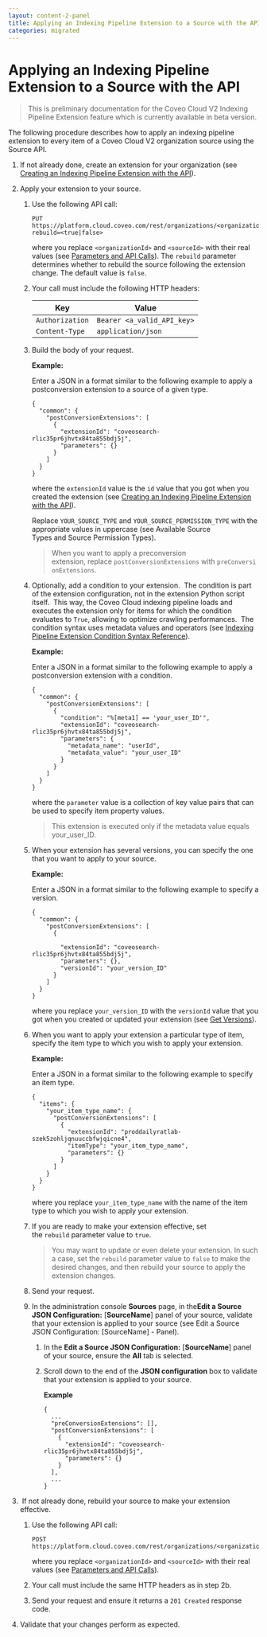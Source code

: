 ```yaml
---
layout: content-2-panel
title: Applying an Indexing Pipeline Extension to a Source with the API
categories: migrated
---
```


# Applying an Indexing Pipeline Extension to a Source with the API

> This is preliminary documentation for the Coveo Cloud V2 Indexing Pipeline Extension feature which is currently available in beta version.

The following procedure describes how to apply an indexing pipeline extension to every item of a Coveo Cloud V2 organization source using the Source API.

1.  If not already done, create an extension for your organization (see [Creating an Indexing Pipeline Extension with the API](https://developers.coveo.com/x/uQIvAg)).

2.  Apply your extension to your source.

    1.  Use the following API call:

        ```
        PUT https://platform.cloud.coveo.com/rest/organizations/<organizationId>/sources/<sourceId>/extensions?rebuild=<true|false>
        ```

        where you replace `<organizationId>` and `<sourceId>` with their real values (see [Parameters and API Calls](https://developers.coveo.com/x/QokkAg)). The `rebuild` parameter determines whether to rebuild the source following the extension change. The default value is `false`.

    2.  Your call must include the following HTTP headers:

        | Key             | Value                      |
        |-----------------|----------------------------|
        | `Authorization` | `Bearer <a_valid_API_key>` |
        | `Content-Type`  | `application/json`         |

    3.  Build the body of your request.

        **Example:**

        Enter a JSON in a format similar to the following example to apply a postconversion extension to a source of a given type.

        ```
        {
          "common": {
            "postConversionExtensions": [
              {
                "extensionId": "coveosearch-rlic35pr6jhvtx84ta855bdj5j",
                "parameters": {}
              }
            ]
          }
        }
        ```

        where the `extensionId` value is the `id` value that you got when you created the extension (see [Creating an Indexing Pipeline Extension with the API](https://developers.coveo.com/x/uQIvAg)).

        Replace `YOUR_SOURCE_TYPE` and `YOUR_SOURCE_PERMISSION_TYPE` with the appropriate values in uppercase (see Available Source Types and Source Permission Types).

        > When you want to apply a preconversion extension, replace `postConversionExtensions` with `preConversionExtensions`.

    4.  Optionally, add a condition to your extension. 
        The condition is part of the extension configuration, not in the extension Python script itself.  This way, the Coveo Cloud indexing pipeline loads and executes the extension only for items for which the condition evaluates to `True`, allowing to optimize crawling performances. 
        The condition syntax uses metadata values and operators (see [Indexing Pipeline Extension Condition Syntax Reference](https://developers.coveo.com/x/xwcvAg)). 

        **Example:**

        Enter a JSON in a format similar to the following example to apply a postconversion extension with a condition.

        ```
        {
          "common": {
            "postConversionExtensions": [
              {
                "condition": "%[meta1] == 'your_user_ID'",
                "extensionId": "coveosearch-rlic35pr6jhvtx84ta855bdj5j",
                "parameters": {
                  "metadata_name": "userId",
                  "metadata_value": "your_user_ID"
                }
              }
            ]
          }
        }
        ```

        where the `parameter` value is a collection of key value pairs that can be used to specify item property values.

        > This extension is executed only if the metadata value equals your\_user\_ID.

    5.  When your extension has several versions, you can specify the one that you want to apply to your source.

        **Example:**

        Enter a JSON in a format similar to the following example to specify a version.

        ```
        {
          "common": {
            "postConversionExtensions": [
              {
                
                "extensionId": "coveosearch-rlic35pr6jhvtx84ta855bdj5j",
                "parameters": {},
                "versionId": "your_version_ID"
              }
            ]
          }
        }
        ```

        where you replace `your_version_ID` with the `versionId` value that you got when you created or updated your extension (see [Get Versions](https://developers.coveo.com/x/twEvAg#ExtensionAPIReference-VersionsVersions)).

    6.  When you want to apply your extension a particular type of item, specify the item type to which you wish to apply your extension.

        **Example:**

        Enter a JSON in a format similar to the following example to specify an item type.

        ```
        {
          "items": {
            "your_item_type_name": {
              "postConversionExtensions": [
                {
                  "extensionId": "proddailyratlab-szek5zohljqnuuccbfwjqicne4",
                  "itemType": "your_item_type_name",
                  "parameters": {}
                }
              ]
            }
          }
        }
        ```

        where you replace `your_item_type_name` with the name of the item type to which you wish to apply your extension.

    7.  If you are ready to make your extension effective, set the `rebuild` parameter value to `true`.

        > You may want to update or even delete your extension. In such a case, set the `rebuild` parameter value to `false` to make the desired changes, and then rebuild your source to apply the extension changes.

    8.  Send your request.

    9.  In the administration console **Sources** page, in the**Edit a Source JSON Configuration:** \[**SourceName**\] panel of your source, validate that your extension is applied to your source (see Edit a Source JSON Configuration: \[SourceName\] - Panel).

        1.  In the **Edit a Source JSON Configuration:** \[**SourceName**\] panel of your source, ensure the **All** tab is selected.

        2.  Scroll down to the end of the **JSON configuration** box to validate that your extension is applied to your source.

            **Example**

            ```
            {
              ... 
              "preConversionExtensions": [],
              "postConversionExtensions": [
                {
                  "extensionId": "coveosearch-rlic35pr6jhvtx84ta855bdj5j",
                  "parameters": {}
                }
              ],
              ...
            }
            ```

3.   If not already done, rebuild your source to make your extension effective.
    1.  Use the following API call:

        ```
        POST https://platform.cloud.coveo.com/rest/organizations/<organizationId>/sources/<sourceId>/rebuild
        ```

        where you replace `<organizationId>` and `<sourceId>` with their real values (see [Parameters and API Calls](https://developers.coveo.com/x/QokkAg)).

    2.  Your call must include the same HTTP headers as in step 2b.
    3.  Send your request and ensure it returns a `201 Created` response code.

4.  Validate that your changes perform as expected.


